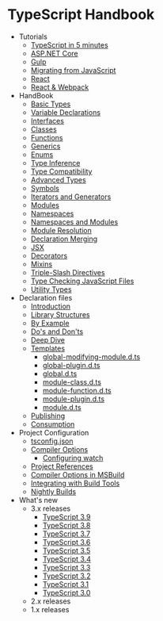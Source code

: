 # TypeScript Handbook

* Tutorials
  * [TypeScript in 5 minutes](pages/tutorials/TypeScript%20in%205%20minutes.md)
  * [ASP.NET Core](pages/tutorials/ASP.NET%20Core.md)
  * [Gulp](pages/tutorials/Gulp.md)
  * [Migrating from JavaScript](pages/tutorials/Migrating%20from%20JavaScript.md)
  * [React](pages/tutorials/React.md)
  * [React & Webpack](pages/tutorials/React%20%26%20Webpack.md)
* HandBook
  * [Basic Types](pages/Basic%20Types.md)
  * [Variable Declarations](pages/Variable%20Declarations.md)
  * [Interfaces](pages/Interfaces.md)
  * [Classes](pages/Classes.md)
  * [Functions](pages/Functions.md)
  * [Generics](pages/Generics.md)
  * [Enums](pages/Enums.md)
  * [Type Inference](pages/Type%20Inference.md)
  * [Type Compatibility](pages/Type%20Compatibility.md)
  * [Advanced Types](pages/Advanced%20Types.md)
  * [Symbols](pages/Symbols.md)
  * [Iterators and Generators](pages/Iterators%20and%20Generators.md)
  * [Modules](pages/Modules.md)
  * [Namespaces](pages/Namespaces.md)
  * [Namespaces and Modules](pages/Namespaces%20and%20Modules.md)
  * [Module Resolution](pages/Module%20Resolution.md)
  * [Declaration Merging](pages/Declaration%20Merging.md)
  * [JSX](pages/JSX.md)
  * [Decorators](pages/Decorators.md)
  * [Mixins](pages/Mixins.md)
  * [Triple-Slash Directives](pages/Triple-Slash%20Directives.md)
  * [Type Checking JavaScript Files](pages/Type%20Checking%20JavaScript%20Files.md)
  * [Utility Types](pages/Utility%20Types.md)
* Declaration files
  * [Introduction](pages/declaration%20files/Introduction.md)
  * [Library Structures](pages/declaration%20files/Library%20Structures.md)
  * [By Example](pages/declaration%20files/By%20Example.md)
  * [Do's and Don'ts](pages/declaration%20files/Do's%20and%20Don'ts.md)
  * [Deep Dive](pages/declaration%20files/Deep%20Dive.md)
  * [Templates](pages/declaration%20files/Templates.md)
    * [global-modifying-module.d.ts](pages/declaration%20files/templates/global-modifying-module.d.ts.md)
    * [global-plugin.d.ts](pages/declaration%20files/templates/global-plugin.d.ts.md)
    * [global.d.ts](pages/declaration%20files/templates/global.d.ts.md)
    * [module-class.d.ts](pages/declaration%20files/templates/module-class.d.ts.md)
    * [module-function.d.ts](pages/declaration%20files/templates/module-function.d.ts.md)
    * [module-plugin.d.ts](pages/declaration%20files/templates/module-plugin.d.ts.md)
    * [module.d.ts](pages/declaration%20files/templates/module.d.ts.md)
  * [Publishing](pages/declaration%20files/Publishing.md)
  * [Consumption](pages/declaration%20files/Consumption.md)
* Project Configuration
  * [tsconfig.json](pages/tutorials/tsconfig.json.md)
  * [Compiler Options](pages/Compiler%20Options.md)
    * [Configuring watch](pages/Configuring%20Watch.md)
  * [Project References](pages/Project%20References.md)
  * [Compiler Options in MSBuild](pages/Compiler%20Options%20in%20MSBuild.md)
  * [Integrating with Build Tools](pages/Integrating%20with%20Build%20Tools.md)
  * [Nightly Builds](pages/Nightly%20Builds.md)
* What's new
  * 3.x releases
    * [TypeScript 3.9](pages/release%20notes/TypeScript%203.9.md)
    * [TypeScript 3.8](pages/release%20notes/TypeScript%203.8.md)
    * [TypeScript 3.7](pages/release%20notes/TypeScript%203.7.md) 
    * [TypeScript 3.6](pages/release%20notes/TypeScript%203.6.md)
    * [TypeScript 3.5](pages/release%20notes/TypeScript%203.5.md)
    * [TypeScript 3.4](pages/release%20notes/TypeScript%203.4.md)
    * [TypeScript 3.3](pages/release%20notes/TypeScript%203.3.md)    
    * [TypeScript 3.2](pages/release%20notes/TypeScript%203.2.md)
    * [TypeScript 3.1](pages/release%20notes/TypeScript%203.1.md) 
    * [TypeScript 3.0](pages/release%20notes/TypeScript%203.0.md)
  * 2.x releases
  * 1.x releases
  